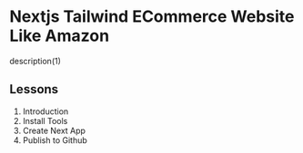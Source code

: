 # Nextjs Tailwind ECommerce Website Like Amazon

description(1)

## Lessons

1. Introduction
2. Install Tools
3. Create Next App
4. Publish to Github
